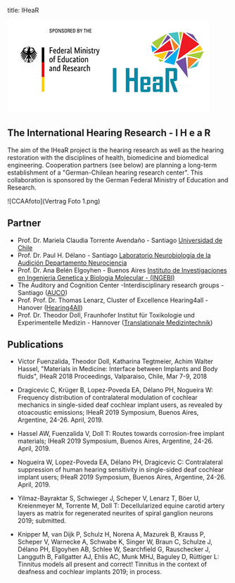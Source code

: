 title: IHeaR


![IHeaRbmbflogo](IHeaR_bmbf_Logo.png)  


## The International Hearing Research - I H e a R 
The aim of the IHeaR project is the hearing research as well as the hearing restoration with the disciplines of health, biomedicine and biomedical engineering. Cooperation partners (see below) are planning a long-term establishment of a "German-Chilean hearing research center". This collaboration is sponsored by the German Federal Ministry of Education and Research.

![CCAAfoto](Vertrag Foto 1.png)

## Partner

* Prof. Dr. Mariela Claudia Torrente Avendaño - Santiago [Universidad de Chile](http://www.uchile.cl/)
* Prof. Dr. Paul H. Délano - Santiago [Laboratorio Neurobiología de la Audición Departamento Neurociencia](http://www.audicion.cl/)
* Prof. Dr. Ana Belén Elgoyhen - Buenos Aires [Instituto de Investigaciones en Ingenieria Genetica y Biologia Molecular - (INGEBI)](http://ingebi-conicet.gov.ar/es_fisiologia-y-genetica-de-la-audicion/)
* The Auditory and Cognition Center -Interdisciplinary research groups - Santiago ([AUCO](http://www.auco.cl/))
* Prof. Prof. Dr. Thomas Lenarz, Cluster of Excellence Hearing4all - Hanover ([Hearing4All](http://hearing4all.eu/EN/))
* Prof. Dr. Theodor Doll, Fraunhofer Institut für Toxikologie und Experimentelle Medizin - Hannover ([Translationale Medizintechnik](https://www.item.fraunhofer.de/de/angebot/medizintechnik.html/))

## Publications

* Víctor Fuenzalida, Theodor Doll, Katharina Tegtmeier, Achim Walter Hassel, "Materials in Medicine: Interface between Implants and Body fluids", IHeaR 2018 Proceedings, Valparaiso, Chile, Mar 7-9, 2018

* Dragicevic C, Krüger B, Lopez-Poveda EA, Délano PH, Nogueira W: Frequency distribution of contralateral modulation of cochlear mechanics in single-sided deaf cochlear implant users, as revealed by otoacoustic emissions; IHeaR 2019 Symposium, Buenos Aires, Argentine, 24-26. April, 2019. 

* Hassel AW, Fuenzalida V, Doll T: Routes towards corrosion-free implant materials; IHeaR 2019 Symposium, Buenos Aires, Argentine, 24-26. April, 2019.

* Nogueira W, Lopez-Poveda EA, Délano PH, Dragicevic C: Contralateral suppression of human hearing sensitivity in single-sided deaf cochlear implant users; IHeaR 2019 Symposium, Buenos Aires, Argentine, 24-26. April, 2019. 

* Yilmaz-Bayraktar S, Schwieger J, Scheper V, Lenarz T, Böer U, Kreienmeyer M, Torrente M, Doll T:  Decellularized equine carotid artery layers as matrix for regenerated neurites of spiral ganglion neurons 2019; submitted.

* Knipper M, van Dijk P, Schulz H, Norena A, Mazurek B, Krauss P, Scheper V, Warnecke A, Schwabe K, Singer W, Braun C, Schulze J, Délano PH, Elgoyhen AB, Schlee W, Searchfield G, Rauschecker J, Langguth B, Fallgatter AJ, Ehlis AC, Munk MHJ, Baguley D, Rüttiger L: Tinnitus models all present and correct! Tinnitus in the context of deafness and cochlear implants 2019; in process.


